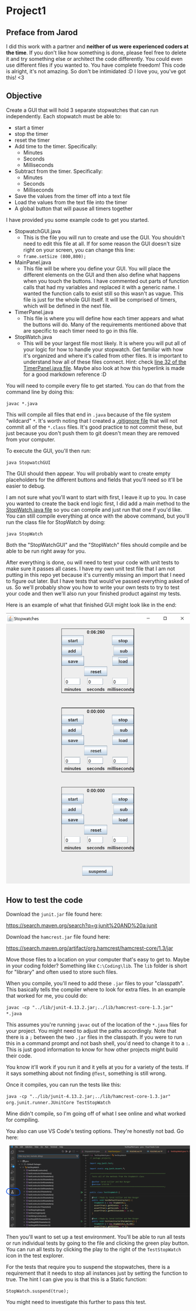 # Project1

## Preface from Jarod
I did this work with a partner and **neither of us were experienced coders at the time**. If you don't like how something is done, please feel free to delete it and try something else or architect the code differently. You could even use different files if you wanted to. You have complete freedom! This code is alright, it's not amazing. So don't be intimidated :D I love you, you've got this! <3
## Objective
Create a GUI that will hold 3 separate stopwatches that can run independently. Each stopwatch must be able to:

* start a timer 
* stop the timer
* reset the timer
* Add time to the timer. Specifically:
  * Minutes
  * Seconds
  * Milliseconds
* Subtract from the timer. Specifically:
  * Minutes
  * Seconds
  * Milliseconds
* Save the values from the timer off into a text file
* Load the values from the text file into the timer
* A global button that will pause all timers together

I have provided you some example code to get you started.

* StopwatchGUI.java 
  * This is the file you will run to create and use the GUI. You shouldn't need to edit this file at all. If for some reason the GUI doesn't size right on your screen, you can change this line:
  * `frame.setSize (800,800);`
* MainPanel.java
  * This file will be where you define your GUI. You will place the different elements on the GUI and then also define what happens when you touch the buttons. I have commented out parts of function calls that had my variables and replaced it with a generic name. I wanted the function calls to exist still so this wasn't as vague. This file is just for the whole GUI itself. It will be comprised of timers, which will be defined in the next file.
* TimerPanel.java
  * This file is where you will define how each timer appears and what the buttons will do. Many of the requirements mentioned above that are specific to each timer need to go in this file. 
* StopWatch.java
  * This will be your largest file most likely. It is where you will put all of your logic for how to handle your stopwatch. Get familiar with how it's organized and where it's called from other files. It is important to understand how all of these files connect. Hint: check  [line 32 of the TimerPanel.java file](TimerPanel.java#L32). Maybe also look at how this hyperlink is made for a good markdown reference :D


You will need to compile every file to get started. You can do that from the command line by doing this:

`javac *.java`

This will compile all files that end in `.java` because of the file system "wildcard" `*`. It's worth noting that I created a [.gitignore file](.gitignore) that will not commit all of the `*.class` files. It's good practice to not commit these, but just because you don't push them to git doesn't mean they are removed from your computer.

To execute the GUI, you'll then run:

`java StopwatchGUI` 

The GUI should then appear. You will probably want to create empty placeholders for the different buttons and fields that you'll need so it'll be easier to debug.

I am not sure what you'll want to start with first, I leave it up to you. In case you wanted to create the back end logic first, I did add a main method to the [StopWatch.java file](./StopWatch.java#L68) so you can compile and just run that one if you'd like. You can still compile everything at once with the above command, but you'll run the class file for StopWatch by doing:

`java StopWatch`

Both the "StopWatchGUI" and the "StopWatch" files should compile and be able to be run right away for you.

After everything is done, ou will need to test your code with unit tests to make sure it passes all cases.
I have my own unit test file that I am not putting in this repo yet because it's currently missing an import that I need to figure out later. But I have tests that would've passed everything asked of us. So we'll probably show you how to write your own tests to try to test your code and then we'll also run your finished product against my tests. 

Here is an example of what that finished GUI might look like in the end:

![./example_solution.png](./example_solution.png)

## How to test the code
Download the `junit.jar` file found here:

https://search.maven.org/search?q=g:junit%20AND%20a:junit

Download the `hamcrest.jar` file found here:

https://search.maven.org/artifact/org.hamcrest/hamcrest-core/1.3/jar

Move those files to a location on your computer that's easy to get to. Maybe in your coding folder? Something like `C:\Coding\lib`. The `lib` folder is short for "library" and often used to store such files. 

When you compile, you'll need to add these `.jar` files to your "classpath". This basically tells the compiler where to look for extra files. In an example that worked for me, you could do:

`javac -cp "../lib/junit-4.13.2.jar;../lib/hamcrest-core-1.3.jar" *.java`

This assumes you're running `javac` out of the location of the `*.java` files for your project. You might need to adjust the paths accordingly. Note that there is a `;` between the two `.jar` files in the classpath. If you were to run this in a command prompt and not bash shell, you'd need to change it to a `:`. This is just good information to know for how other projects might build their code. 

You know it'll work if you run it and it yells at you for a variety of the tests. If it says something about not finding `@Test`, something is still wrong. 

Once it compiles, you can run the tests like this:

`java -cp "../lib/junit-4.13.2.jar;../lib/hamcrest-core-1.3.jar" org.junit.runner.JUnitCore TestStopWatch`

Mine didn't compile, so I'm going off of what I see online and what worked for compiling. 

You also can use VS Code's testing options. They're honestly not bad. Go here:

![./vs_code_test_env.png](vs_code_test_env.png)

Then you'll want to set up a test environment. You'll be able to run all tests or run individual tests by going to the file and clicking the green play button. You can run all tests by clicking the play to the right of the `TestStopWatch` icon in the test explorer.

For the tests that require you to suspend the stopwatches, there is a requirement that it needs to stop all instances just by setting 
the function to true. The hint I can give you is that this is a Static function:

`StopWatch.suspend(true);`

You might need to investigate this further to pass this test.
